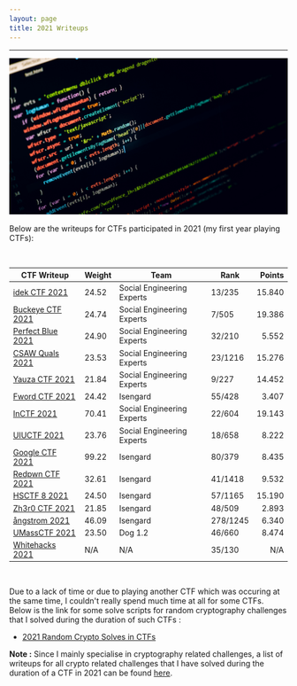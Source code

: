 ```yaml
---
layout: page
title: 2021 Writeups 
---
```

<hr/>

![CTF Writeups Main Page](/assets/img/ctfImages/misc/homePageImage.png)

Below are the writeups for CTFs participated in 2021 (my first year playing CTFs):

<br/>

| CTF Writeup | Weight | Team | Rank | Points | 
| ------------- |  --- | --- | ------ | -----: |
|[idek CTF 2021](https://angmar2722.github.io/CTFwriteups/2021/idek2021/) | 24.52 | Social Engineering Experts | 13/235 | 15.840 |
|[Buckeye CTF 2021](https://angmar2722.github.io/CTFwriteups/2021/buckeye2021/) | 24.74 | Social Engineering Experts | 7/505 | 19.386 |
|[Perfect Blue 2021](https://angmar2722.github.io/CTFwriteups/2021/pbctf2021/) | 24.90 | Social Engineering Experts | 32/210 | 5.552 |
|[CSAW Quals 2021](https://angmar2722.github.io/CTFwriteups/2021/csaw2021/) | 23.53 | Social Engineering Experts | 23/1216 | 15.276 |
|[Yauza CTF 2021](https://angmar2722.github.io/CTFwriteups/2021/yauza2021/) | 21.84 | Social Engineering Experts | 9/227 | 14.452 |
|[Fword CTF 2021](https://angmar2722.github.io/CTFwriteups/2021/fword2021/) | 24.42 | Isengard | 55/428 | 3.407 |
|[InCTF 2021](https://angmar2722.github.io/CTFwriteups/2021/inctf2021/) | 70.41 | Social Engineering Experts | 22/604 | 19.143 |
|[UIUCTF 2021](https://angmar2722.github.io/CTFwriteups/2021/uiuctf2021/) | 23.76 | Social Engineering Experts | 18/658 | 8.222 |
|[Google CTF 2021](https://angmar2722.github.io/CTFwriteups/2021/google2021/) | 99.22 | Isengard | 80/379 | 8.435 |
|[Redpwn CTF 2021](https://angmar2722.github.io/CTFwriteups/2021/redpwn2021/) | 32.61 | Isengard | 41/1418 | 9.532 | 
|[HSCTF 8 2021](https://angmar2722.github.io/CTFwriteups/2021/hsctf2021/) | 24.50 | Isengard | 57/1165 | 15.190 | 
|[Zh3r0 CTF 2021](https://angmar2722.github.io/CTFwriteups/2021/zh3r02021/) | 21.85 | Isengard | 48/509 | 2.893 |
|[ångstrom 2021](https://angmar2722.github.io/CTFwriteups/2021/actf2021/) | 46.09 | Isengard | 278/1245 | 6.340 |
|[UMassCTF 2021](https://angmar2722.github.io/CTFwriteups/2021/umass2021/) | 23.50 | Dog 1.2 | 46/660 | 8.474 |
|[Whitehacks 2021](https://angmar2722.github.io/CTFwriteups/2021/wh2021/) | N/A | N/A | 35/130 | N/A |

<br/>

Due to a lack of time or due to playing another CTF which was occuring at the same time, I couldn't really spend much time at all for some CTFs. Below is the link for some solve scripts for random cryptography challenges that I solved during the duration of such CTFs :

- <a href="https://angmar2722.github.io/CTFwriteups/2021/randomCTFs2021/">2021 Random Crypto Solves in CTFs</a>

**Note :** Since I mainly specialise in cryptography related challenges, a list of writeups for all crypto related challenges that I have solved during the duration of a CTF in 2021 can be found <a href="https://github.com/Angmar2722/Angmar2722.github.io/blob/master/CTFwriteups/CryptoWriteupsList/crypto2021.md" target="_blank">here</a>.
